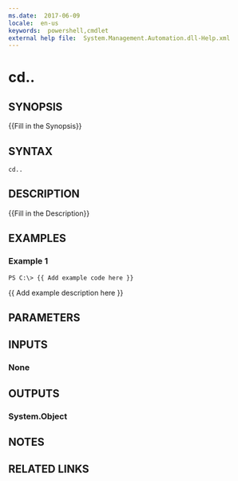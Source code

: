 ```yaml
---
ms.date:  2017-06-09
locale:  en-us
keywords:  powershell,cmdlet
external help file:  System.Management.Automation.dll-Help.xml
---
```


# cd..

## SYNOPSIS
{{Fill in the Synopsis}}

## SYNTAX

```
cd..
```

## DESCRIPTION
{{Fill in the Description}}

## EXAMPLES

### Example 1
```
PS C:\> {{ Add example code here }}
```

{{ Add example description here }}

## PARAMETERS

## INPUTS

### None


## OUTPUTS

### System.Object

## NOTES

## RELATED LINKS


